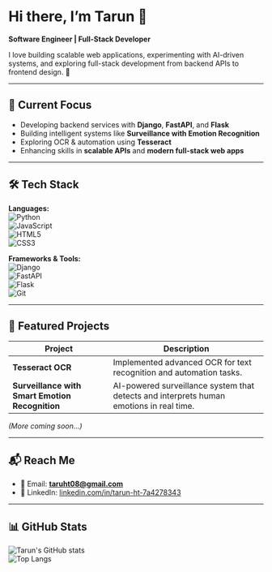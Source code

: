 # Hi there, I’m Tarun 👋  

**Software Engineer | Full-Stack Developer**  

I love building scalable web applications, experimenting with AI-driven systems, and exploring full-stack development from backend APIs to frontend design. 🚀  

---

## 🔭 Current Focus
- Developing backend services with **Django**, **FastAPI**, and **Flask**  
- Building intelligent systems like **Surveillance with Emotion Recognition**  
- Exploring OCR & automation using **Tesseract**  
- Enhancing skills in **scalable APIs** and **modern full-stack web apps**  

---

## 🛠️ Tech Stack

**Languages:**  
![Python](https://img.shields.io/badge/Python-3776AB?style=for-the-badge&logo=python&logoColor=white)  
![JavaScript](https://img.shields.io/badge/JavaScript-F7DF1E?style=for-the-badge&logo=javascript&logoColor=black)  
![HTML5](https://img.shields.io/badge/HTML5-E34F26?style=for-the-badge&logo=html5&logoColor=white)  
![CSS3](https://img.shields.io/badge/CSS3-1572B6?style=for-the-badge&logo=css3&logoColor=white)  

**Frameworks & Tools:**  
![Django](https://img.shields.io/badge/Django-092E20?style=for-the-badge&logo=django&logoColor=white)  
![FastAPI](https://img.shields.io/badge/FastAPI-009688?style=for-the-badge&logo=fastapi&logoColor=white)  
![Flask](https://img.shields.io/badge/Flask-000000?style=for-the-badge&logo=flask&logoColor=white)  
![Git](https://img.shields.io/badge/Git-F05032?style=for-the-badge&logo=git&logoColor=white)  

---

## 🚀 Featured Projects

| Project | Description |
|---------|-------------|
| **Tesseract OCR** | Implemented advanced OCR for text recognition and automation tasks. |
| **Surveillance with Smart Emotion Recognition** | AI-powered surveillance system that detects and interprets human emotions in real time. |

*(More coming soon...)*  

---

## 📬 Reach Me
- 📧 Email: **taruht08@gmail.com**  
- 💼 LinkedIn: [linkedin.com/in/tarun-ht-7a4278343](https://www.linkedin.com/in/tarun-ht-7a4278343)  

---

## 📊 GitHub Stats

![Tarun's GitHub stats](https://github-readme-stats.vercel.app/api?username=Tarun08940&show_icons=true&theme=radical)  
![Top Langs](https://github-readme-stats.vercel.app/api/top-langs/?username=Tarun08940&layout=compact&theme=radical)  
